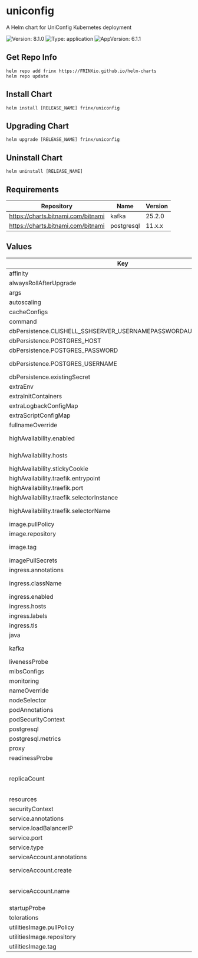 # uniconfig

A Helm chart for UniConfig Kubernetes deployment

![Version: 8.1.0](https://img.shields.io/badge/Version-8.1.0-informational?style=flat-square) ![Type: application](https://img.shields.io/badge/Type-application-informational?style=flat-square) ![AppVersion: 6.1.1](https://img.shields.io/badge/AppVersion-6.1.1-informational?style=flat-square)

## Get Repo Info

```console
helm repo add frinx https://FRINXio.github.io/helm-charts
helm repo update
```

## Install Chart

```console
helm install [RELEASE_NAME] frinx/uniconfig
```

## Upgrading Chart

```console
helm upgrade [RELEASE_NAME] frinx/uniconfig
```

## Uninstall Chart

```console
helm uninstall [RELEASE_NAME]
```

## Requirements

| Repository | Name | Version |
|------------|------|---------|
| https://charts.bitnami.com/bitnami | kafka | 25.2.0 |
| https://charts.bitnami.com/bitnami | postgresql | 11.x.x |

## Values

| Key | Type | Default | Description |
|-----|------|---------|-------------|
| affinity | object | `{}` | [Affinity for pod assignment](https://kubernetes.io/docs/concepts/configuration/assign-pod-node/#affinity-and-anti-affinity) |
| alwaysRollAfterUpgrade | bool | `false` |  |
| args | list | `["/opt/uniconfig-frinx/run_uniconfig.sh"]` | Uniconfig container args |
| autoscaling | object | `{"enabled":false,"maxReplicas":100,"minReplicas":1,"targetCPUUtilizationPercentage":80,"targetMemoryUtilizationPercentage":80}` | [Autoscaling parameters](https://kubernetes.io/docs/tasks/run-application/horizontal-pod-autoscale/) |
| cacheConfigs | object | `{}` | global configuration of cache |
| command | list | `["/bin/sh","-c"]` | Uniconfig container command |
| dbPersistence.CLISHELL_SSHSERVER_USERNAMEPASSWORDAUTH_PASSWORD | string | `"admin"` |  |
| dbPersistence.POSTGRES_HOST | string | `nil` | Database hostname |
| dbPersistence.POSTGRES_PASSWORD | string | `"postgresP"` |  |
| dbPersistence.POSTGRES_USERNAME | string | `"postgresU"` | Database credentials. Exposed when existing dbPersistence.existingSecret.secretName is empty |
| dbPersistence.existingSecret | object | `{"clishellSshserverUsernamepasswordauthPasswordKey":null,"postgresPasswordKey":null,"postgresUsernameKey":null,"secretName":null}` | Existing database credentials |
| extraEnv | object | `{"CLISHELL_SSHSERVER_ENABLED":true,"CLISHELL_SSHSERVER_INETADDRESS":"0.0.0.0","DBPERSISTENCE_CONNECTION_DATABASELOCATIONS_0_PORT":5432,"DBPERSISTENCE_CONNECTION_MAXDBPOOLSIZE":300,"DBPERSISTENCE_EMBEDDEDDATABASE_ENABLED":false,"NOTIFICATIONS_ENABLED":true,"NOTIFICATIONS_KAFKA_KAFKASERVERS_0_BROKERHOST":"kafka","NOTIFICATIONS_KAFKA_KAFKASERVERS_0_BROKERLISTENINGPORT":9092,"SPRING_AUTOCONFIGURE_EXCLUDE":"org.springframework.cloud.stream.function.FunctionConfiguration","SPRING_CLOUD_BUS_ENABLED":false,"SPRING_KAFKA_BOOTSTRAPSERVERS":"http://kafka:9092","TRANSACTIONS_MAXSTOREDTRANSACTIONS":100,"TRANSACTIONS_MAXTRANSACTIONAGE":7200,"TRANSACTIONS_TRANSACTIONIDLETIMEOUT":3600,"UNICONFIG_CLOUD_CONFIG_ENABLED":false}` | Application properties |
| extraInitContainers | list | `[]` | Extra init containers |
| extraLogbackConfigMap | string | `nil` |  |
| extraScriptConfigMap | string | `nil` |  |
| fullnameOverride | string | `""` | String to fully override app name |
| highAvailability.enabled | bool | `false` | Deploy extra traefik compatible resources to provide sticky session and zone loadbalancing |
| highAvailability.hosts | list | `["uniconfig"]` | Additional traefik services which are used to forward requests to uniconfig controller with sticky session |
| highAvailability.stickyCookie | object | `{"httpOnly":true,"name":"uniconfig_server_id","sameSite":"strict","secure":true}` | Traefik [sticky cookie](https://doc.traefik.io/traefik/v2.11/routing/services/#sticky-sessions) |
| highAvailability.traefik.entrypoint | string | `"uniconfig"` | Traefik port name for uniconfig entrypoint |
| highAvailability.traefik.port | int | `8181` | Traefik port value for uniconfig entrypoint |
| highAvailability.traefik.selectorInstance | string | `nil` | Override traefik service instance |
| highAvailability.traefik.selectorName | string | `nil` | Override traefik service name. If not defined, default value is uc-zone-lb |
| image.pullPolicy | string | `"IfNotPresent"` | Image pull policy |
| image.repository | string | `"frinx/uniconfig"` | Uniconfig image repository |
| image.tag | string | `""` | Overrides the image tag whose default is the chart appVersion. |
| imagePullSecrets | list | `[{"name":"regcred"}]` | [Image Pull Secrets](https://kubernetes.io/docs/tasks/configure-pod-container/pull-image-private-registry/) |
| ingress.annotations | object | `{}` | Additional annotations for the Ingress resource |
| ingress.className | string | `""` | IngressClass that will be be used to implement the Ingress |
| ingress.enabled | bool | `false` | Enable ingress |
| ingress.hosts | list | `[{"host":"chart-example.local","paths":[{"path":"/","pathType":"ImplementationSpecific"}]}]` | [Ingress Host](https://kubernetes.io/docs/concepts/services-networking/ingress/#the-ingress-resource) |
| ingress.labels | object | `{}` | Additional labels for the Ingress resource |
| ingress.tls | list | `[]` | [Ingress TLS resource](https://kubernetes.io/docs/concepts/services-networking/ingress/#tls) |
| java | object | `{"max_mem":"10G"}` | Java max memory for Uniconfig container |
| kafka | object | `{"fullnameOverride":"kafka","listeners":{"client":{"protocol":"PLAINTEXT"}}}` | [Kafka subchart: "https://artifacthub.io/packages/helm/bitnami/kafka"] |
| livenessProbe | object | `{"failureThreshold":10,"timeoutSeconds":35}` | Liveness probe |
| mibsConfigs | object | `{}` | global configuration of mibs |
| monitoring | object | `{"enabled":false,"path":"/actuator/prometheus","port":"http"}` | Monitoring configuration |
| nameOverride | string | `""` | String to partially override app name |
| nodeSelector | object | `{}` | [Node labels for pod assignment](https://kubernetes.io/docs/concepts/scheduling-eviction/assign-pod-node/) |
| podAnnotations | object | `{}` | Pod annotations |
| podSecurityContext | object | `{}` | Configure [Pods Security Context](https://kubernetes.io/docs/tasks/configure-pod-container/security-context/#set-the-security-context-for-a-pod) |
| postgresql | object | `{"architecture":"standalone","auth":{"database":"uniconfig","enablePostgresUser":true,"password":"postgresP","username":"postgresU"},"enabled":true,"metrics":{"enabled":true,"serviceMonitor":{"enabled":true,"labels":{"prometheus":"uniconfig-db"}}}}` | Internal Postgres Database |
| postgresql.metrics | object | `{"enabled":true,"serviceMonitor":{"enabled":true,"labels":{"prometheus":"uniconfig-db"}}}` | Database metrics configuration |
| proxy | object | `{"config":{"HTTPS_PROXY":null,"HTTP_PROXY":null,"NO_PROXY":null},"enabled":false}` | Configure proxy settings fr unicnfig container |
| readinessProbe | object | `{"failureThreshold":10,"timeoutSeconds":35}` | Readiness probe |
| replicaCount | int | `1` | Number of replicas of the deployment. If you want to use more than 1 replica, must deploy it with cookie sticky sessions To create sticky session, deploy it with traefik and set highAvailability.enabled=true |
| resources | object | `{}` | [Container resources](https://kubernetes.io/docs/concepts/configuration/manage-compute-resources-container/) |
| securityContext | object | `{}` | Configure [Container Security Context](https://kubernetes.io/docs/tasks/configure-pod-container/security-context/#set-the-security-context-for-a-container) |
| service.annotations | object | `{}` |  |
| service.loadBalancerIP | string | `nil` | Service [Load Balancer IP](https://kubernetes.io/docs/concepts/services-networking/service/#type-loadbalancer) |
| service.port | int | `8181` | Service port |
| service.type | string | `"ClusterIP"` | Service type |
| serviceAccount.annotations | object | `{}` | Annotations to add to the service account |
| serviceAccount.create | bool | `true` | Specifies whether a service account should be created |
| serviceAccount.name | string | `""` | The name of the service account to use. If not set and create is true, a name is generated using the fullname template |
| startupProbe | object | `{"failureThreshold":25,"timeoutSeconds":35}` | Startup probe |
| tolerations | list | `[]` | [Tolerations for pod assignment](https://kubernetes.io/docs/concepts/configuration/taint-and-toleration/) |
| utilitiesImage.pullPolicy | string | `"IfNotPresent"` | Image pull policy |
| utilitiesImage.repository | string | `"frinx/utilities-alpine"` | utilities image repository |
| utilitiesImage.tag | string | `"1.2"` | Overrides the image tag. |

